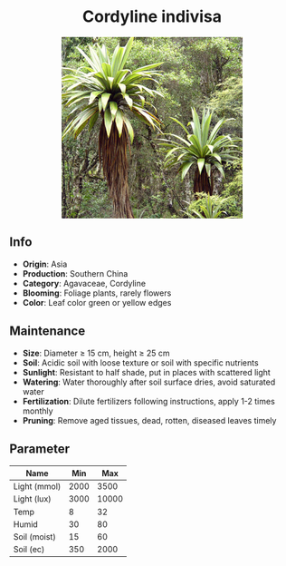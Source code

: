 <h1 align='center'>Cordyline indivisa</h1>
<p align="center">
    <img 
        align='center'
        width='320'
        src="../images/cordyline indivisa.png" 
        alt='Cordyline indivisa' />
</p>

## Info

 - **Origin**: Asia
 - **Production**: Southern China
 - **Category**: Agavaceae, Cordyline
 - **Blooming**: Foliage plants, rarely flowers
 - **Color**: Leaf color green or yellow edges

## Maintenance

 - **Size**: Diameter ≥ 15 cm, height ≥ 25 cm
 - **Soil**: Acidic soil with loose texture or soil with specific nutrients
 - **Sunlight**: Resistant to half shade, put in places with scattered light
 - **Watering**: Water thoroughly after soil surface dries, avoid saturated water
 - **Fertilization**: Dilute fertilizers following instructions, apply 1-2 times monthly
 - **Pruning**: Remove aged tissues, dead, rotten, diseased leaves timely

## Parameter

| Name         | Min  | Max   |
|--------------|------|-------|
| Light (mmol) | 2000 | 3500  |
| Light (lux)  | 3000 | 10000 |
| Temp         | 8    | 32    |
| Humid        | 30   | 80    |
| Soil (moist) | 15   | 60    |
| Soil (ec)    | 350  | 2000  |